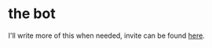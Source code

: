 # the bot

I'll write more of this when needed, invite can be found [here](https://bin.moe/the-invite/).
